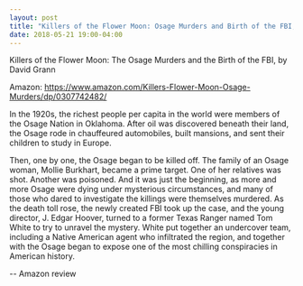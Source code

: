 ```yaml
---
layout: post
title: "Killers of the Flower Moon: Osage Murders and Birth of the FBI, by David Grann"
date: 2018-05-21 19:00-04:00
---
```

Killers of the Flower Moon: The Osage Murders and the Birth of the FBI, by David Grann

Amazon: https://www.amazon.com/Killers-Flower-Moon-Osage-Murders/dp/0307742482/

In the 1920s, the richest people per capita in the world were members of the Osage Nation in Oklahoma. After oil was discovered beneath their land, the Osage rode in chauffeured automobiles, built mansions, and sent their children to study in Europe.

Then, one by one, the Osage began to be killed off. The family of an Osage woman, Mollie Burkhart, became a prime target. One of her relatives was shot. Another was poisoned. And it was just the beginning, as more and more Osage were dying under mysterious circumstances, and many of those who dared to investigate the killings were themselves murdered. As the death toll rose, the newly created FBI took up the case, and the young director, J. Edgar Hoover, turned to a former Texas Ranger named Tom White to try to unravel the mystery. White put together an undercover team, including a Native American agent who infiltrated the region, and together with the Osage began to expose one of the most chilling conspiracies in American history.

-- Amazon review
